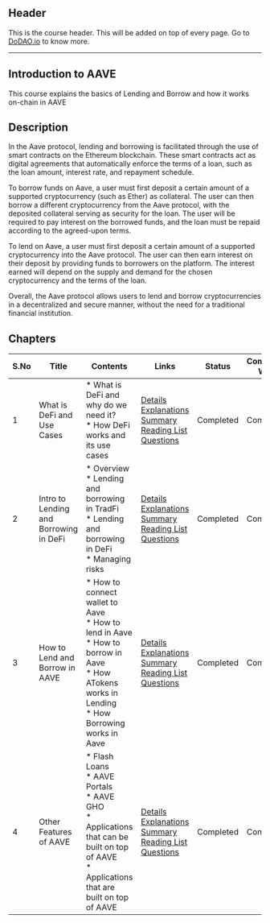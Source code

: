 ## Header
This is the course header. This will be added on top of every page. Go to [DoDAO.io](https://www.dodao.io) to know more.

 ---

 ## Introduction to AAVE
 This course explains the basics of Lending and Borrow and how it works on-chain in AAVE



 
 ## Description
 In the Aave protocol, lending and borrowing is facilitated through the use of smart contracts on the Ethereum blockchain. These smart contracts act as digital agreements that automatically enforce the terms of a loan, such as the loan amount, interest rate, and repayment schedule.

To borrow funds on Aave, a user must first deposit a certain amount of a supported cryptocurrency (such as Ether) as collateral. The user can then borrow a different cryptocurrency from the Aave protocol, with the deposited collateral serving as security for the loan. The user will be required to pay interest on the borrowed funds, and the loan must be repaid according to the agreed-upon terms.

To lend on Aave, a user must first deposit a certain amount of a supported cryptocurrency into the Aave protocol. The user can then earn interest on their deposit by providing funds to borrowers on the platform. The interest earned will depend on the supply and demand for the chosen cryptocurrency and the terms of the loan.

Overall, the Aave protocol allows users to lend and borrow cryptocurrencies in a decentralized and secure manner, without the need for a traditional financial institution.
 
 ## Chapters
 
 | S.No        | Title       | Contents   | Links      | Status      | Completion Week |
 | ----------- | ----------- |----------- |----------- | ----------- | ----------- |
 | 1      | What is DeFi and Use Cases | * What is DeFi and why do we need it?<br/> * How DeFi works and its use cases| [Details](generated/topics/what-is-defi.md) <br/> [Explanations](generated/explanations/intro-to-defi.md) <br/> [Summary](generated/summaries/intro-to-defi.md) <br/> [Reading List](generated/readings/intro-to-defi.md) <br/> [Questions](generated/questions/intro-to-defi.md) | Completed | Completed |
 | 2      | Intro to Lending and Borrowing in DeFi | * Overview<br/> * Lending and borrowing in TradFi<br/> * Lending and borrowing in DeFi<br/> * Managing risks| [Details](generated/topics/lending-and-borrowing-in-defi.md) <br/> [Explanations](generated/explanations/intro-to-lending-borrowing.md) <br/> [Summary](generated/summaries/intro-to-lending-borrowing.md) <br/> [Reading List](generated/readings/intro-to-lending-borrowing.md) <br/> [Questions](generated/questions/intro-to-lending-borrowing.md) | Completed | Completed |
 | 3      | How to Lend and Borrow in AAVE | * How to connect wallet to Aave<br/> * How to lend in Aave<br/> * How to borrow in Aave<br/> * How ATokens works in Lending<br/> * How Borrowing works in Aave| [Details](generated/topics/how-lendings-borrowing-aave.md) <br/> [Explanations](generated/explanations/how-lendings-borrowing-aave.md) <br/> [Summary](generated/summaries/how-lendings-borrowing-aave.md) <br/> [Reading List](generated/readings/how-lendings-borrowing-aave.md) <br/> [Questions](generated/questions/how-lendings-borrowing-aave.md) | Completed | Completed |
 | 4      | Other Features of AAVE | * Flash Loans<br/> * AAVE Portals<br/> * AAVE GHO<br/> * Applications that can be built on top of AAVE<br/> * Applications that are built on top of AAVE| [Details](generated/topics/other-features-of-aave.md) <br/> [Explanations](generated/explanations/aave-other-features.md) <br/> [Summary](generated/summaries/aave-other-features.md) <br/> [Reading List](generated/readings/aave-other-features.md) <br/> [Questions](generated/questions/aave-other-features.md) | Completed | Completed | 
